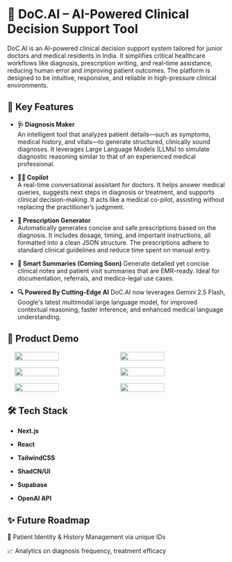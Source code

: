 # 🧠 DoC.AI – AI-Powered Clinical Decision Support Tool

DoC.AI is an AI-powered clinical decision support system tailored for junior doctors and medical residents in India. It simplifies critical healthcare workflows like diagnosis, prescription writing, and real-time assistance, reducing human error and improving patient outcomes. The platform is designed to be intuitive, responsive, and reliable in high-pressure clinical environments.

## 🚀 Key Features

- **🩺 Diagnosis Maker**  
  An intelligent tool that analyzes patient details—such as symptoms, medical history, and vitals—to generate structured, clinically sound diagnoses. It leverages Large Language Models (LLMs) to simulate diagnostic reasoning similar to that of an experienced medical professional.

- **👨‍⚕️ Copilot**  
  A real-time conversational assistant for doctors. It helps answer medical queries, suggests next steps in diagnosis or treatment, and supports clinical decision-making. It acts like a medical co-pilot, assisting without replacing the practitioner’s judgment.

- **💊 Prescription Generator**  
  Automatically generates concise and safe prescriptions based on the diagnosis. It includes dosage, timing, and important instructions, all formatted into a clean JSON structure. The prescriptions adhere to standard clinical guidelines and reduce time spent on manual entry.

- **📃 Smart Summaries (Coming Soon)** 
Generate detailed yet concise clinical notes and patient visit summaries that are EMR-ready. Ideal for documentation, referrals, and medico-legal use cases.

- **🔍 Powered By Cutting-Edge AI** 
DoC.AI now leverages Gemini 2.5 Flash, Google's latest multimodal large language model, for improved contextual reasoning, faster inference, and enhanced medical language understanding.

## 🚀 Product Demo
<div style="display: flex; flex-wrap: wrap; gap: 16px; justify-content: center;">
  <img src="https://github.com/Aryan23Sethi/docs-use-ai/blob/main/public/Screenshot%202025-06-26%20184504.png?raw=true" width="45%">
  <img src="https://github.com/Aryan23Sethi/docs-use-ai/blob/main/public/Screenshot%202025-06-26%20184357.png?raw=true" width="45%">
  
  <img src="https://github.com/Aryan23Sethi/docs-use-ai/blob/main/public/Screenshot%202025-06-26%20184426.png?raw=true" width="45%">
  <img src="https://github.com/Aryan23Sethi/docs-use-ai/blob/main/public/Screenshot%202025-06-26%20184449.png?raw=true" width="45%">
  
  <img src="https://github.com/Aryan23Sethi/docs-use-ai/blob/main/public/Screenshot%202025-06-26%20184549.png?raw=true" width="45%">
  <img src="https://github.com/Aryan23Sethi/docs-use-ai/blob/main/public/Screenshot%202025-06-26%20184626.png?raw=true" width="45%">
</div>


## 🛠 Tech Stack

- **Next.js** 

- **React** 

- **TailwindCSS**

- **ShadCN/UI** 

- **Supabase**

- **OpenAI API**

## ✨ Future Roadmap

🔐 Patient Identity & History Management via unique IDs

📈 Analytics on diagnosis frequency, treatment efficacy
